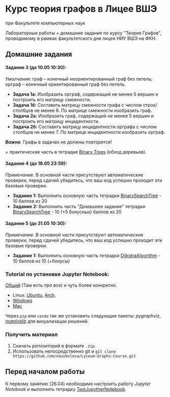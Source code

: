 # Курс теория графов в Лицее ВШЭ
при Факультете компьютерных наук

Лабораторные работы + домашние задания по курсу "Теория Графов", проводимому в рамках факультетского дня лицея НИУ ВШЭ на ФКН.

## Домашние задания

#### Задание 3 (до 10.05 10:30):
 _Умолчания:_ граф – конечный неориентированный граф без петель; орграф – конечный ориентированный граф без петель.
* __Задача 1а:__ Изобразить орграф, содержащий не менее 5 вершин и построить его матрицу смежности.
* __Задача 1б:__ Составить матрицу смежности графа с числом строк/столбцов не менее 6. По матрице смежности изобразить граф.
* __Задача 2а:__ Изобразить граф, содержащий не менее 5 вершин и построить его матрицу инцидентности.
* __Задача 2б:__ Составить матрицу инцидентности орграфа с числом столбцов не менее 7. По матрице инцидентности изобразить орграф.

__*Важно*__. Графы в задачах не должны повторятся!

\+ практическая часть в тетрадке [Binary Trees](https://github.com/nasoboleva/Lyceum-Graphs-Course/blob/master/labs/BinaryTrees.ipynb) (обход деревьев).

#### Задание 4 (до 18.05 23:59):
_Примечание._ В основной части присутствуют автоматические проверки, перед сдачей убедитесь, что ваш код успешно проходит эти базовые проверки.
* __Задание 1:__ Выполнить основную часть тетрадки [BinarySearchTree](https://github.com/nasoboleva/Lyceum-Graphs-Course/blob/master/labs/BinarySearchTree.ipynb) - 10 баллов из 20
* __Задание 2:__ Выполнить часть "Домашнее задание" тетрадки [BinarySearchTree](https://github.com/nasoboleva/Lyceum-Graphs-Course/blob/master/labs/BinarySearchTree.ipynb) - 10 (+5 бонусных) баллов из 20

#### Задание 5 (до 31.05 10:30):
_Примечание._ В основной части присутствуют автоматические проверки, перед сдачей убедитесь, что ваш код успешно проходит эти базовые проверки.
* __Задание 1:__ Выполнить основную часть тетрадки [DijkstraAlgorithm](https://github.com/nasoboleva/Lyceum-Graphs-Course/blob/master/labs/DijkstraAlgorithm.ipynb) - 10 баллов из 10 (+бонусы)

### Tutorial по установке Jupyter Notebook:

[Общий](https://tproger.ru/translations/jupyter-notebook-python-3/) (Там есть про все) и чуть более конкретно.

* Linux: [Ubuntu](https://www.rosehosting.com/blog/how-to-install-jupyter-on-an-ubuntu-16-04-vps/), [Arch](https://wiki.archlinux.org/index.php/Jupyter).
* [Windows](http://jupyter.readthedocs.io/en/latest/install.html)
* [Mac](https://tproger.ru/translations/jupyter-notebook-python-3/)

Через `pip` или `conda` так же установить следующие пакеты: _pygraphviz_, [_matplotlib_](https://matplotlib.org/users/installing.html) для визуализации решений.

### Получить материал

1. Скачать репозиторий в формате `.zip`.
2. Использовать непосредственно git и
```git clone https://github.com/nasoboleva/Lyceum-Graphs-Course.git```


## Перед началом работы

К первому занятию (26.04) необходимо настроить работу _Jupyter Notebook_ и выполнить тетрадку [TestJupytherNotebook](https://github.com/nasoboleva/Lyceum-Graphs-Course/blob/master/TestJupytherNotebook.ipynb).

